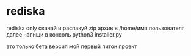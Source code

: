 # rediska
rediska only
скачай и распакуй zip архив в /home/имя пользователя
далее напиши в консоль python3 installer.py


это только бета версия мой первый питон проект
